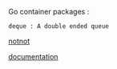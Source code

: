 Go container packages :

	deque : A double ended queue
[notnot](http://www.xs4all.nl/~notnot)

[documentation](http://godoc.org/github.com/notnot/container/deque)



